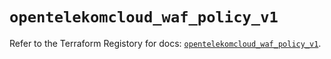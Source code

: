 # `opentelekomcloud_waf_policy_v1`

Refer to the Terraform Registory for docs: [`opentelekomcloud_waf_policy_v1`](https://www.terraform.io/docs/providers/opentelekomcloud/r/waf_policy_v1).
